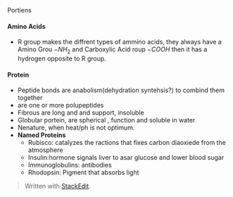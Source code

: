 Portiens
#### Amino Acids
 - R group makes the diffrent types of ammino acids, they always have a Amino Grou $-NH_2$ and Carboxylic Acid roup $-COOH$ then it has a hydrogen opposite to R group.

#### Protein
 - Peptide bonds are anabolism(dehydration syntehsis?) to combind them together
 - are one or more polupeptides
 - Fibrous are long and and support, insoluble
 - Globular portein, are spherical , function and soluble in water
 - Nenature, when heat/ph is not optimum.
 - **Named Proteins**
	 - Rubisco: catalyzes the ractions that fixes carbon diaoxiede from the atmosphere
	 - Insulin:hormone signals liver to asar glucose and lower blood sugar
	 - Immunoglobulins: antibodies
	 - Rhodopsin: Pigment that absorbs light

> Written with [StackEdit](https://stackedit.io/).
<!--stackedit_data:
eyJoaXN0b3J5IjpbLTIzNDg2OTkwNCwtMTE3NDA4ODUxNyw1ND
UxMDQ1MjIsMTk1MDA0MTExNSwxNDIzOTQxMDQ5XX0=
-->
